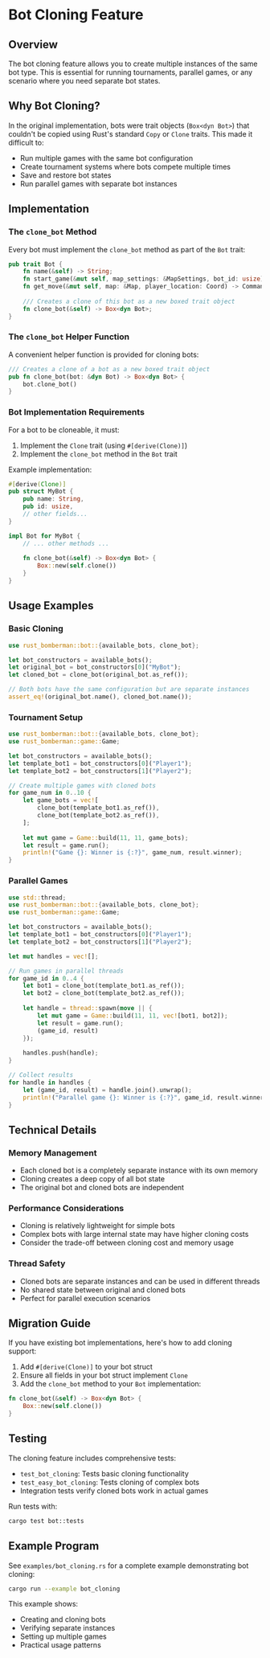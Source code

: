 # Bot Cloning Feature

## Overview

The bot cloning feature allows you to create multiple instances of the same bot type. This is essential for running tournaments, parallel games, or any scenario where you need separate bot states.

## Why Bot Cloning?

In the original implementation, bots were trait objects (`Box<dyn Bot>`) that couldn't be copied using Rust's standard `Copy` or `Clone` traits. This made it difficult to:

- Run multiple games with the same bot configuration
- Create tournament systems where bots compete multiple times
- Save and restore bot states
- Run parallel games with separate bot instances

## Implementation

### The `clone_bot` Method

Every bot must implement the `clone_bot` method as part of the `Bot` trait:

```rust
pub trait Bot {
    fn name(&self) -> String;
    fn start_game(&mut self, map_settings: &MapSettings, bot_id: usize) -> bool;
    fn get_move(&mut self, map: &Map, player_location: Coord) -> Command;
    
    /// Creates a clone of this bot as a new boxed trait object
    fn clone_bot(&self) -> Box<dyn Bot>;
}
```

### The `clone_bot` Helper Function

A convenient helper function is provided for cloning bots:

```rust
/// Creates a clone of a bot as a new boxed trait object
pub fn clone_bot(bot: &dyn Bot) -> Box<dyn Bot> {
    bot.clone_bot()
}
```

### Bot Implementation Requirements

For a bot to be cloneable, it must:

1. Implement the `Clone` trait (using `#[derive(Clone)]`)
2. Implement the `clone_bot` method in the `Bot` trait

Example implementation:

```rust
#[derive(Clone)]
pub struct MyBot {
    pub name: String,
    pub id: usize,
    // other fields...
}

impl Bot for MyBot {
    // ... other methods ...
    
    fn clone_bot(&self) -> Box<dyn Bot> {
        Box::new(self.clone())
    }
}
```

## Usage Examples

### Basic Cloning

```rust
use rust_bomberman::bot::{available_bots, clone_bot};

let bot_constructors = available_bots();
let original_bot = bot_constructors[0]("MyBot");
let cloned_bot = clone_bot(original_bot.as_ref());

// Both bots have the same configuration but are separate instances
assert_eq!(original_bot.name(), cloned_bot.name());
```

### Tournament Setup

```rust
use rust_bomberman::bot::{available_bots, clone_bot};
use rust_bomberman::game::Game;

let bot_constructors = available_bots();
let template_bot1 = bot_constructors[0]("Player1");
let template_bot2 = bot_constructors[1]("Player2");

// Create multiple games with cloned bots
for game_num in 0..10 {
    let game_bots = vec![
        clone_bot(template_bot1.as_ref()),
        clone_bot(template_bot2.as_ref()),
    ];
    
    let mut game = Game::build(11, 11, game_bots);
    let result = game.run();
    println!("Game {}: Winner is {:?}", game_num, result.winner);
}
```

### Parallel Games

```rust
use std::thread;
use rust_bomberman::bot::{available_bots, clone_bot};
use rust_bomberman::game::Game;

let bot_constructors = available_bots();
let template_bot1 = bot_constructors[0]("Player1");
let template_bot2 = bot_constructors[1]("Player2");

let mut handles = vec![];

// Run games in parallel threads
for game_id in 0..4 {
    let bot1 = clone_bot(template_bot1.as_ref());
    let bot2 = clone_bot(template_bot2.as_ref());
    
    let handle = thread::spawn(move || {
        let mut game = Game::build(11, 11, vec![bot1, bot2]);
        let result = game.run();
        (game_id, result)
    });
    
    handles.push(handle);
}

// Collect results
for handle in handles {
    let (game_id, result) = handle.join().unwrap();
    println!("Parallel game {}: Winner is {:?}", game_id, result.winner);
}
```

## Technical Details

### Memory Management

- Each cloned bot is a completely separate instance with its own memory
- Cloning creates a deep copy of all bot state
- The original bot and cloned bots are independent

### Performance Considerations

- Cloning is relatively lightweight for simple bots
- Complex bots with large internal state may have higher cloning costs
- Consider the trade-off between cloning cost and memory usage

### Thread Safety

- Cloned bots are separate instances and can be used in different threads
- No shared state between original and cloned bots
- Perfect for parallel execution scenarios

## Migration Guide

If you have existing bot implementations, here's how to add cloning support:

1. Add `#[derive(Clone)]` to your bot struct
2. Ensure all fields in your bot struct implement `Clone`
3. Add the `clone_bot` method to your `Bot` implementation:

```rust
fn clone_bot(&self) -> Box<dyn Bot> {
    Box::new(self.clone())
}
```

## Testing

The cloning feature includes comprehensive tests:

- `test_bot_cloning`: Tests basic cloning functionality
- `test_easy_bot_cloning`: Tests cloning of complex bots
- Integration tests verify cloned bots work in actual games

Run tests with:
```bash
cargo test bot::tests
```

## Example Program

See `examples/bot_cloning.rs` for a complete example demonstrating bot cloning:

```bash
cargo run --example bot_cloning
```

This example shows:
- Creating and cloning bots
- Verifying separate instances
- Setting up multiple games
- Practical usage patterns